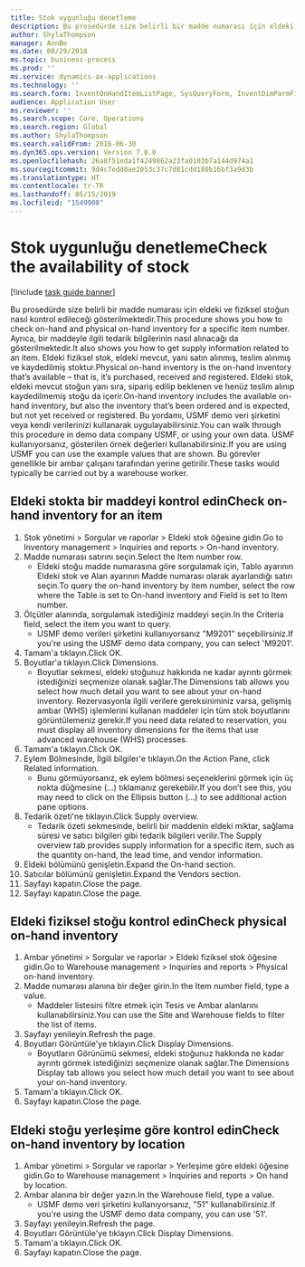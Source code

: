 ```yaml
---
title: Stok uygunluğu denetleme
description: Bu prosedürde size belirli bir madde numarası için eldeki ve fiziksel stoğun nasıl kontrol edileceği gösterilmektedir.
author: ShylaThompson
manager: AnnBe
ms.date: 08/29/2018
ms.topic: business-process
ms.prod: ''
ms.service: dynamics-ax-applications
ms.technology: ''
ms.search.form: InventOnHandItemListPage, SysQueryForm, InventDimParmFixed, InventSupply, DefaultDashboard, WHSInventPhysicalOnhand, WHSOnHand
audience: Application User
ms.reviewer: ''
ms.search.scope: Core, Operations
ms.search.region: Global
ms.author: ShylaThompson
ms.search.validFrom: 2016-06-30
ms.dyn365.ops.version: Version 7.0.0
ms.openlocfilehash: 26a8f51eda1f4249862a23fa0103b7a144d974a1
ms.sourcegitcommit: 9d4c7edd0ae2053c37c7d81cdd180b16bf3a9d3b
ms.translationtype: HT
ms.contentlocale: tr-TR
ms.lasthandoff: 05/15/2019
ms.locfileid: "1549908"
---
```

# <a name="check-the-availability-of-stock"></a><span data-ttu-id="9f9d3-103">Stok uygunluğu denetleme</span><span class="sxs-lookup"><span data-stu-id="9f9d3-103">Check the availability of stock</span></span>

[!include [task guide banner](../../includes/task-guide-banner.md)]

<span data-ttu-id="9f9d3-104">Bu prosedürde size belirli bir madde numarası için eldeki ve fiziksel stoğun nasıl kontrol edileceği gösterilmektedir.</span><span class="sxs-lookup"><span data-stu-id="9f9d3-104">This procedure shows you how to check on-hand and physical on-hand inventory for a specific item number.</span></span> <span data-ttu-id="9f9d3-105">Ayrıca, bir maddeyle ilgili tedarik bilgilerinin nasıl alınacağı da gösterilmektedir.</span><span class="sxs-lookup"><span data-stu-id="9f9d3-105">It also shows you how to get supply information related to an item.</span></span> <span data-ttu-id="9f9d3-106">Eldeki fiziksel stok, eldeki mevcut, yani satın alınmış, teslim alınmış ve kaydedilmiş stoktur.</span><span class="sxs-lookup"><span data-stu-id="9f9d3-106">Physical on-hand inventory is the on-hand inventory that’s available – that is, it’s purchased, received and registered.</span></span> <span data-ttu-id="9f9d3-107">Eldeki stok, eldeki mevcut stoğun yanı sıra, sipariş edilip beklenen ve henüz teslim alınıp kaydedilmemiş stoğu da içerir.</span><span class="sxs-lookup"><span data-stu-id="9f9d3-107">On-hand inventory includes the available on-hand inventory, but also the inventory that’s been ordered and is expected, but not yet received or registered.</span></span> <span data-ttu-id="9f9d3-108">Bu yordamı, USMF demo veri şirketini veya kendi verilerinizi kullanarak uygulayabilirsiniz.</span><span class="sxs-lookup"><span data-stu-id="9f9d3-108">You can walk through this procedure in demo data company USMF, or using your own data.</span></span> <span data-ttu-id="9f9d3-109">USMF kullanıyorsanız, gösterilen örnek değerleri kullanabilirsiniz.</span><span class="sxs-lookup"><span data-stu-id="9f9d3-109">If you are using USMF you can use the example values that are shown.</span></span> <span data-ttu-id="9f9d3-110">Bu görevler genellikle bir ambar çalışanı tarafından yerine getirilir.</span><span class="sxs-lookup"><span data-stu-id="9f9d3-110">These tasks would typically be carried out by a warehouse worker.</span></span>


## <a name="check-on-hand-inventory-for-an-item"></a><span data-ttu-id="9f9d3-111">Eldeki stokta bir maddeyi kontrol edin</span><span class="sxs-lookup"><span data-stu-id="9f9d3-111">Check on-hand inventory for an item</span></span>
1. <span data-ttu-id="9f9d3-112">Stok yönetimi > Sorgular ve raporlar > Eldeki stok öğesine gidin.</span><span class="sxs-lookup"><span data-stu-id="9f9d3-112">Go to Inventory management > Inquiries and reports > On-hand inventory.</span></span>
2. <span data-ttu-id="9f9d3-113">Madde numarası satırını seçin.</span><span class="sxs-lookup"><span data-stu-id="9f9d3-113">Select the Item number row.</span></span>
    * <span data-ttu-id="9f9d3-114">Eldeki stoğu madde numarasına göre sorgulamak için, Tablo ayarının Eldeki stok ve Alan ayarının Madde numarası olarak ayarlandığı satırı seçin.</span><span class="sxs-lookup"><span data-stu-id="9f9d3-114">To query the on-hand inventory by item number, select the row where the Table is set to On-hand inventory and Field is set to Item number.</span></span>  
3. <span data-ttu-id="9f9d3-115">Ölçütler alanında, sorgulamak istediğiniz maddeyi seçin.</span><span class="sxs-lookup"><span data-stu-id="9f9d3-115">In the Criteria field, select the item you want to query.</span></span>
    * <span data-ttu-id="9f9d3-116">USMF demo verileri şirketini kullanıyorsanız "M9201" seçebilirsiniz.</span><span class="sxs-lookup"><span data-stu-id="9f9d3-116">If you're using the USMF demo data company, you can select 'M9201'.</span></span>  
4. <span data-ttu-id="9f9d3-117">Tamam'a tıklayın.</span><span class="sxs-lookup"><span data-stu-id="9f9d3-117">Click OK.</span></span>
5. <span data-ttu-id="9f9d3-118">Boyutlar'a tıklayın.</span><span class="sxs-lookup"><span data-stu-id="9f9d3-118">Click Dimensions.</span></span>
    * <span data-ttu-id="9f9d3-119">Boyutlar sekmesi, eldeki stoğunuz hakkında ne kadar ayrıntı görmek istediğinizi seçmenize olanak sağlar.</span><span class="sxs-lookup"><span data-stu-id="9f9d3-119">The Dimensions tab allows you select how much detail you want to see about your on-hand inventory.</span></span> <span data-ttu-id="9f9d3-120">Rezervasyonla ilgili verilere gereksiniminiz varsa, gelişmiş ambar (WHS) işlemlerini kullanan maddeler için tüm stok boyutlarını görüntülemeniz gerekir.</span><span class="sxs-lookup"><span data-stu-id="9f9d3-120">If you need data related to reservation, you must display all inventory dimensions for the items that use advanced warehouse (WHS) processes.</span></span>  
6. <span data-ttu-id="9f9d3-121">Tamam'a tıklayın.</span><span class="sxs-lookup"><span data-stu-id="9f9d3-121">Click OK.</span></span>
7. <span data-ttu-id="9f9d3-122">Eylem Bölmesinde, İlgili bilgiler'e tıklayın.</span><span class="sxs-lookup"><span data-stu-id="9f9d3-122">On the Action Pane, click Related information.</span></span>
    * <span data-ttu-id="9f9d3-123">Bunu görmüyorsanız, ek eylem bölmesi seçeneklerini görmek için üç nokta düğmesine (...) tıklamanız gerekebilir.</span><span class="sxs-lookup"><span data-stu-id="9f9d3-123">If you don’t see this, you may need to click on the Ellipsis button (…) to see additional action pane options.</span></span>  
8. <span data-ttu-id="9f9d3-124">Tedarik özeti'ne tıklayın.</span><span class="sxs-lookup"><span data-stu-id="9f9d3-124">Click Supply overview.</span></span>
    * <span data-ttu-id="9f9d3-125">Tedarik özeti sekmesinde, belirli bir maddenin eldeki miktar, sağlama süresi ve satıcı bilgileri gibi tedarik bilgileri verilir.</span><span class="sxs-lookup"><span data-stu-id="9f9d3-125">The Supply overview tab provides supply information for a specific item, such as the quantity on-hand, the lead time, and vendor information.</span></span>  
9. <span data-ttu-id="9f9d3-126">Eldeki bölümünü genişletin.</span><span class="sxs-lookup"><span data-stu-id="9f9d3-126">Expand the On-hand section.</span></span>
10. <span data-ttu-id="9f9d3-127">Satıcılar bölümünü genişletin.</span><span class="sxs-lookup"><span data-stu-id="9f9d3-127">Expand the Vendors section.</span></span>
11. <span data-ttu-id="9f9d3-128">Sayfayı kapatın.</span><span class="sxs-lookup"><span data-stu-id="9f9d3-128">Close the page.</span></span>
12. <span data-ttu-id="9f9d3-129">Sayfayı kapatın.</span><span class="sxs-lookup"><span data-stu-id="9f9d3-129">Close the page.</span></span>

## <a name="check-physical-on-hand-inventory"></a><span data-ttu-id="9f9d3-130">Eldeki fiziksel stoğu kontrol edin</span><span class="sxs-lookup"><span data-stu-id="9f9d3-130">Check physical on-hand inventory</span></span>
1. <span data-ttu-id="9f9d3-131">Ambar yönetimi > Sorgular ve raporlar > Eldeki fiziksel stok öğesine gidin.</span><span class="sxs-lookup"><span data-stu-id="9f9d3-131">Go to Warehouse management > Inquiries and reports > Physical on-hand inventory.</span></span>
2. <span data-ttu-id="9f9d3-132">Madde numarası alanına bir değer girin.</span><span class="sxs-lookup"><span data-stu-id="9f9d3-132">In the Item number field, type a value.</span></span>
    * <span data-ttu-id="9f9d3-133">Maddeler listesini filtre etmek için Tesis ve Ambar alanlarını kullanabilirsiniz.</span><span class="sxs-lookup"><span data-stu-id="9f9d3-133">You can use the Site and Warehouse fields to filter the list of items.</span></span>  
3. <span data-ttu-id="9f9d3-134">Sayfayı yenileyin.</span><span class="sxs-lookup"><span data-stu-id="9f9d3-134">Refresh the page.</span></span>
4. <span data-ttu-id="9f9d3-135">Boyutları Görüntüle'ye tıklayın.</span><span class="sxs-lookup"><span data-stu-id="9f9d3-135">Click Display Dimensions.</span></span>
    * <span data-ttu-id="9f9d3-136">Boyutların Görünümü sekmesi, eldeki stoğunuz hakkında ne kadar ayrıntı görmek istediğinizi seçmenize olanak sağlar.</span><span class="sxs-lookup"><span data-stu-id="9f9d3-136">The Dimensions Display tab allows you select how much detail you want to see about your on-hand inventory.</span></span>  
5. <span data-ttu-id="9f9d3-137">Tamam'a tıklayın.</span><span class="sxs-lookup"><span data-stu-id="9f9d3-137">Click OK.</span></span>
6. <span data-ttu-id="9f9d3-138">Sayfayı kapatın.</span><span class="sxs-lookup"><span data-stu-id="9f9d3-138">Close the page.</span></span>

## <a name="check-on-hand-inventory-by-location"></a><span data-ttu-id="9f9d3-139">Eldeki stoğu yerleşime göre kontrol edin</span><span class="sxs-lookup"><span data-stu-id="9f9d3-139">Check on-hand inventory by location</span></span>
1. <span data-ttu-id="9f9d3-140">Ambar yönetimi > Sorgular ve raporlar > Yerleşime göre eldeki öğesine gidin.</span><span class="sxs-lookup"><span data-stu-id="9f9d3-140">Go to Warehouse management > Inquiries and reports > On hand by location.</span></span>
2. <span data-ttu-id="9f9d3-141">Ambar alanına bir değer yazın.</span><span class="sxs-lookup"><span data-stu-id="9f9d3-141">In the Warehouse field, type a value.</span></span>
    * <span data-ttu-id="9f9d3-142">USMF demo veri şirketini kullanıyorsanız, "51" kullanabilirsiniz.</span><span class="sxs-lookup"><span data-stu-id="9f9d3-142">If you're using the USMF demo data company, you can use '51'.</span></span>  
3. <span data-ttu-id="9f9d3-143">Sayfayı yenileyin.</span><span class="sxs-lookup"><span data-stu-id="9f9d3-143">Refresh the page.</span></span>
4. <span data-ttu-id="9f9d3-144">Boyutları Görüntüle'ye tıklayın.</span><span class="sxs-lookup"><span data-stu-id="9f9d3-144">Click Display Dimensions.</span></span>
5. <span data-ttu-id="9f9d3-145">Tamam'a tıklayın.</span><span class="sxs-lookup"><span data-stu-id="9f9d3-145">Click OK.</span></span>
6. <span data-ttu-id="9f9d3-146">Sayfayı kapatın.</span><span class="sxs-lookup"><span data-stu-id="9f9d3-146">Close the page.</span></span>

